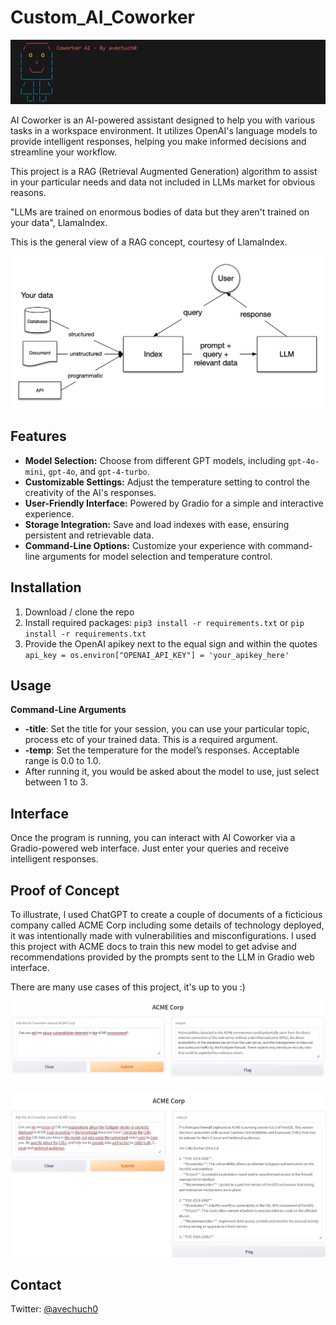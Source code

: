 # Custom_AI_Coworker

![Coworker AI](https://github.com/avechuch0/custom_ai_coworker/blob/main/images/logo.png)

AI Coworker is an AI-powered assistant designed to help you with various tasks in a workspace environment. It utilizes OpenAI's language models to provide intelligent responses, helping you make informed decisions and streamline your workflow.

This project is a RAG (Retrieval Augmented Generation) algorithm to assist in your particular needs and data not included in LLMs market for obvious reasons. 

"LLMs are trained on enormous bodies of data but they aren't trained on your data", LlamaIndex.

This is the general view of a RAG concept, courtesy of LlamaIndex.

![RAG](https://github.com/avechuch0/custom_ai_coworker/blob/main/images/RAG.png)

## Features

- **Model Selection:** Choose from different GPT models, including `gpt-4o-mini`, `gpt-4o`, and `gpt-4-turbo`.
- **Customizable Settings:** Adjust the temperature setting to control the creativity of the AI's responses.
- **User-Friendly Interface:** Powered by Gradio for a simple and interactive experience.
- **Storage Integration:** Save and load indexes with ease, ensuring persistent and retrievable data.
- **Command-Line Options:** Customize your experience with command-line arguments for model selection and temperature control.

## Installation

1. Download / clone the repo
2. Install required packages: ```pip3 install -r requirements.txt``` or ```pip install -r requirements.txt``` 
3. Provide the OpenAI apikey next to the equal sign and within the quotes ```api_key = os.environ["OPENAI_API_KEY"] = 'your_apikey_here' ```

## Usage

**Command-Line Arguments**
- **-title**: Set the title for your session, you can use your particular topic, process etc of your trained data. This is a required argument.
- **-temp**: Set the temperature for the model’s responses. Acceptable range is 0.0 to 1.0.
- After running it, you would be asked about the model to use, just select between 1 to 3.

## Interface
Once the program is running, you can interact with AI Coworker via a Gradio-powered web interface. Just enter your queries and receive intelligent responses.

## Proof of Concept
To illustrate, I used ChatGPT to create a couple of documents of a ficticious company called ACME Corp including some details of technology deployed, it was intentionally made with vulnerabilities and misconfigurations. I used this project with ACME docs to train this new model to get advise and recommendations provided by the prompts sent to the LLM in Gradio web interface. 

There are many use cases of this project, it's up to you :)

![POC1](https://github.com/avechuch0/custom_ai_coworker/blob/main/images/POC_1.png)

![POC2](https://github.com/avechuch0/custom_ai_coworker/blob/main/images/POC_2.png)

## Contact
Twitter: [@avechuch0](https://twitter.com/avechuch0)